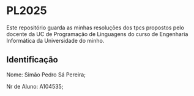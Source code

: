 # PL2025
Este repositório guarda as minhas resoluções dos tpcs propostos pelo docente da UC de Programação de Linguagens do curso de Engenharia Informática da Universidade do minho.

## Identificação
Nome: Simão Pedro Sá Pereira;

Nr de Aluno: A104535;